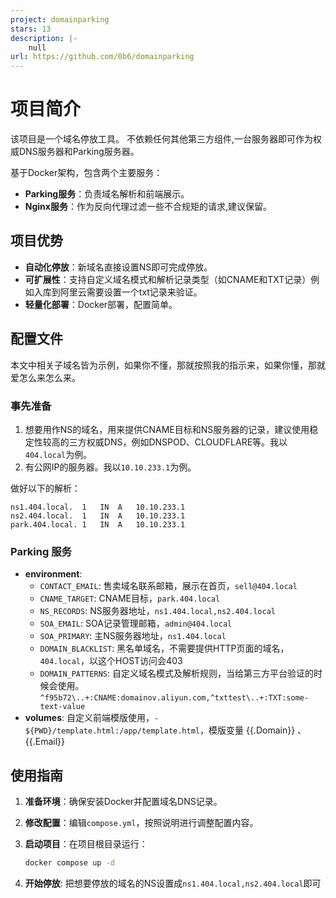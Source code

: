 ```yaml
---
project: domainparking
stars: 13
description: |-
    null
url: https://github.com/0b6/domainparking
---
```


# 项目简介

该项目是一个域名停放工具。
不依赖任何其他第三方组件,一台服务器即可作为权威DNS服务器和Parking服务器。   

基于Docker架构，包含两个主要服务：

- **Parking服务**：负责域名解析和前端展示。
- **Nginx服务**：作为反向代理过滤一些不合规矩的请求,建议保留。

## 项目优势

- **自动化停放**：新域名直接设置NS即可完成停放。
- **可扩展性**：支持自定义域名模式和解析记录类型（如CNAME和TXT记录）例如入库到阿里云需要设置一个txt记录来验证。
- **轻量化部署**：Docker部署，配置简单。
## 配置文件
本文中相关子域名皆为示例，如果你不懂，那就按照我的指示来，如果你懂，那就爱怎么来怎么来。
### 事先准备
1. 想要用作NS的域名，用来提供CNAME目标和NS服务器的记录，建议使用稳定性较高的三方权威DNS，例如DNSPOD、CLOUDFLARE等。我以`404.local`为例。
2. 有公网IP的服务器。我以`10.10.233.1`为例。


做好以下的解析：
```
ns1.404.local.	1	IN	A	10.10.233.1
ns2.404.local.	1	IN	A	10.10.233.1
park.404.local.	1	IN	A	10.10.233.1
```

### Parking 服务
- **environment**:
  - `CONTACT_EMAIL`: 售卖域名联系邮箱，展示在首页，`sell@404.local`
  - `CNAME_TARGET`: CNAME目标，`park.404.local`
  - `NS_RECORDS`: NS服务器地址，`ns1.404.local,ns2.404.local`
  - `SOA_EMAIL`: SOA记录管理邮箱，`admin@404.local`
  - `SOA_PRIMARY`: 主NS服务器地址，`ns1.404.local`
  - `DOMAIN_BLACKLIST`: 黑名单域名，不需要提供HTTP页面的域名，`404.local`，以这个HOST访问会403
  - `DOMAIN_PATTERNS`: 自定义域名模式及解析规则，当给第三方平台验证的时候会使用。`^f95b72\..+:CNAME:domainov.aliyun.com,^txttest\..+:TXT:some-text-value`
- **volumes**: 自定义前端模版使用，`- ${PWD}/template.html:/app/template.html`，模版变量 {{.Domain}} 、{{.Email}}


## 使用指南

1. **准备环境**：确保安装Docker并配置域名DNS记录。
2. **修改配置**：编辑`compose.yml`，按照说明进行调整配置内容。
3. **启动项目**：在项目根目录运行：

   ```bash
   docker compose up -d
4. **开始停放**: 把想要停放的域名的NS设置成`ns1.404.local,ns2.404.local`即可
